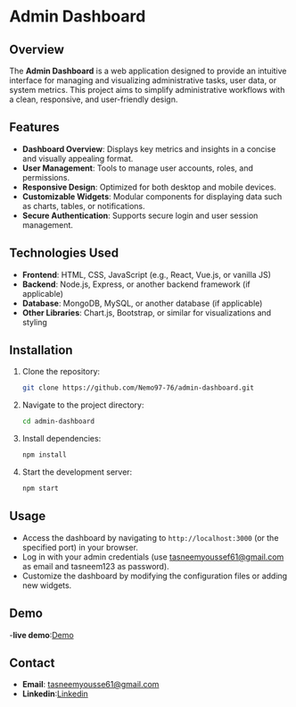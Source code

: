 # Admin Dashboard

## Overview
The **Admin Dashboard** is a web application designed to provide an intuitive interface for managing and visualizing administrative tasks, user data, or system metrics. This project aims to simplify administrative workflows with a clean, responsive, and user-friendly design.

## Features
- **Dashboard Overview**: Displays key metrics and insights in a concise and visually appealing format.
- **User Management**: Tools to manage user accounts, roles, and permissions.
- **Responsive Design**: Optimized for both desktop and mobile devices.
- **Customizable Widgets**: Modular components for displaying data such as charts, tables, or notifications.
- **Secure Authentication**: Supports secure login and user session management.

## Technologies Used
- **Frontend**: HTML, CSS, JavaScript (e.g., React, Vue.js, or vanilla JS)
- **Backend**: Node.js, Express, or another backend framework (if applicable)
- **Database**: MongoDB, MySQL, or another database (if applicable)
- **Other Libraries**: Chart.js, Bootstrap, or similar for visualizations and styling

## Installation
1. Clone the repository:
   ```bash
   git clone https://github.com/Nemo97-76/admin-dashboard.git
   ```
2. Navigate to the project directory:
   ```bash
   cd admin-dashboard
   ```
3. Install dependencies:
   ```bash
   npm install
   ```
4. Start the development server:
   ```bash
   npm start
   ```

## Usage
- Access the dashboard by navigating to `http://localhost:3000` (or the specified port) in your browser.
- Log in with your admin credentials (use tasneemyoussef61@gmail.com as email and tasneem123 as password).
- Customize the dashboard by modifying the configuration files or adding new widgets.

## Demo
-**live demo**:<a href="https://admindashboard-v1.netlify.app/login"/>Demo</a>


## Contact
- **Email**: tasneemyousse61@gmail.com
- **Linkedin**:<a href="https://www.linkedin.com/in/tasneem-youssef-770708278"/>Linkedin</a>
